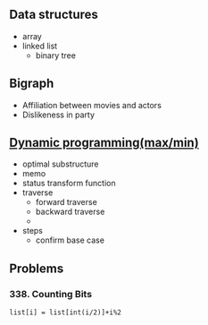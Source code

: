 ## Data structures
- array
- linked list
    - binary tree

## Bigraph
- Affiliation between movies and actors
- Dislikeness in party

## [Dynamic programming(max/min)](https://github.com/labuladong/fucking-algorithm/blob/master/%E5%8A%A8%E6%80%81%E8%A7%84%E5%88%92%E7%B3%BB%E5%88%97/%E6%9C%80%E4%BC%98%E5%AD%90%E7%BB%93%E6%9E%84.md)
- optimal substructure
- memo
- status transform function
- traverse
    - forward traverse
    - backward traverse
    -
- steps
    - confirm base case


## Problems

### 338. Counting Bits
```
list[i] = list[int(i/2)]+i%2
```